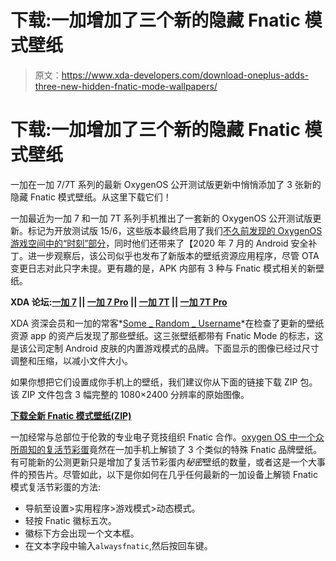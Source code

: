 # 下载:一加增加了三个新的隐藏 Fnatic 模式壁纸

> 原文：<https://www.xda-developers.com/download-oneplus-adds-three-new-hidden-fnatic-mode-wallpapers/>

# 下载:一加增加了三个新的隐藏 Fnatic 模式壁纸

一加在一加 7/7T 系列的最新 OxygenOS 公开测试版更新中悄悄添加了 3 张新的隐藏 Fnatic 模式壁纸。从这里下载它们！

一加最近为一加 7 和一加 7T 系列手机推出了一套新的 OxygenOS 公开测试版更新。标记为开放测试版 15/6，这些版本最终启用了我们[不久前发现的 OxygenOS 游戏空间中的“时刻”部分](https://www.xda-developers.com/oneplus-game-space-2-3-7-hidden-space-moments-section/)，同时他们还带来了【2020 年 7 月的 Android 安全补丁。进一步观察后，该公司似乎也发布了新版本的壁纸资源应用程序，尽管 OTA 变更日志对此只字未提。更有趣的是，APK 内部有 3 种与 Fnatic 模式相关的新壁纸。

**XDA 论坛:[一加 7](https://forum.xda-developers.com/oneplus-7) || [一加 7 Pro](https://forum.xda-developers.com/oneplus-7-pro) || [一加 7T](https://forum.xda-developers.com/oneplus-7t) || [一加 7T Pro](https://forum.xda-developers.com/7t-pro)**

XDA 资深会员和一加的常客*[Some _ Random _ Username](https://forum.xda-developers.com/member.php?u=8234677)*在检查了更新的壁纸资源 app 的资产后发现了那些壁纸。这三张壁纸都带有 Fnatic Mode 的标志，这是该公司定制 Android 皮肤的内置游戏模式的品牌。下面显示的图像已经过尺寸调整和压缩，以减小文件大小。

如果你想把它们设置成你手机上的壁纸，我们建议你从下面的链接下载 ZIP 包。该 ZIP 文件包含 3 幅完整的 1080×2400 分辨率的原始图像。

**[下载全新 Fnatic 模式壁纸(ZIP)](https://www.androidfilehost.com/?fid=8889791610682888786)**

一加经常与总部位于伦敦的专业电子竞技组织 Fnatic 合作。[oxygen OS 中一个众所周知的复活节彩蛋](https://www.xda-developers.com/fnatic-mode-oneplus-easter-egg-unlock-hidden-wallpaper/)竟然在一加手机上解锁了 3 个类似的特殊 Fnatic 品牌壁纸。有可能新的公测更新只是增加了复活节彩蛋内*秘密*壁纸的数量，或者这是一个大事件的预告片。尽管如此，以下是你如何在几乎任何最新的一加设备上解锁 Fnatic 模式复活节彩蛋的方法:

*   导航至设置>实用程序>游戏模式>动态模式。
*   轻按 Fnatic 徽标五次。
*   徽标下方会出现一个文本框。
*   在文本字段中输入`alwaysfnatic`,然后按回车键。